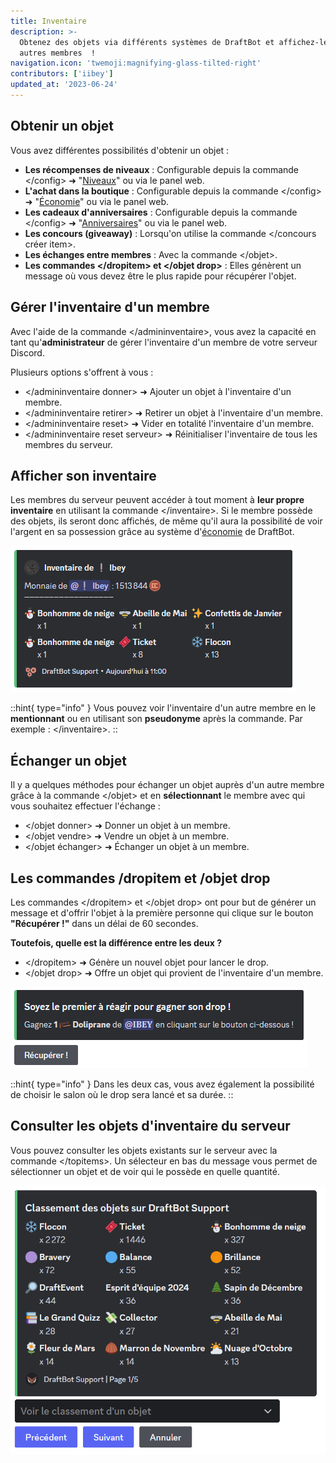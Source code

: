 ```yaml
---
title: Inventaire
description: >-
  Obtenez des objets via différents systèmes de DraftBot et affichez-les aux
  autres membres  !
navigation.icon: 'twemoji:magnifying-glass-tilted-right'
contributors: ['iibey']
updated_at: '2023-06-24'
---
```


## Obtenir un objet

Vous avez différentes possibilités d'obtenir un objet :

- **Les récompenses de niveaux** : Configurable depuis la commande \</config> ➜ "[Niveaux](/docs/modules/niveaux)" ou via le panel web.
- **L'achat dans la boutique** : Configurable depuis la commande \</config> ➜ "[Économie](/docs/modules/economie)" ou via le panel web.
- **Les cadeaux d'anniversaires** : Configurable depuis la commande \</config> ➜ "[Anniversaires](/docs/modules/anniversaires)" ou via le panel web.
- **Les concours (giveaway)** : Lorsqu'on utilise la commande </concours créer item>.
- **Les échanges entre membres** : Avec la commande \</objet>.
- **Les commandes \</dropitem> et </objet drop>** : Elles génèrent un message où vous devez être le plus rapide pour récupérer l'objet.

## Gérer l'inventaire d'un membre

Avec l'aide de la commande \</admininventaire>, vous avez la capacité en tant qu'**administrateur** de gérer l'inventaire d'un membre de votre serveur Discord.

Plusieurs options s'offrent à vous :

- </admininventaire donner> ➜ Ajouter un objet à l'inventaire d'un membre.
- </admininventaire retirer> ➜ Retirer un objet à l'inventaire d'un membre.
- </admininventaire reset> ➜ Vider en totalité l'inventaire d'un membre.
- </admininventaire reset serveur> ➜ Réinitialiser l'inventaire de tous les membres du serveur.

## Afficher son inventaire

Les membres du serveur peuvent accéder à tout moment à **leur propre inventaire** en utilisant la commande \</inventaire>. Si le membre possède des objets, ils seront donc affichés, de même qu'il aura la possibilité de voir l'argent en sa possession grâce au système d'[économie](/docs/modules/economie) de DraftBot.

![Aperçu de l'inventaire d'un membre](../assets/inventaire/inventory.png)

::hint{ type="info" }
Vous pouvez voir l'inventaire d'un autre membre en le **mentionnant** ou en utilisant son **pseudonyme** après la commande. Par exemple : \</inventaire>.
::

## Échanger un objet

Il y a quelques méthodes pour échanger un objet auprès d'un autre membre grâce à la commande \</objet> et en **sélectionnant** le membre avec qui vous souhaitez effectuer l'échange :

- </objet donner> ➜ Donner un objet à un membre.
- </objet vendre> ➜ Vendre un objet à un membre.
- </objet échanger> ➜ Échanger un objet à un membre.

## Les commandes /dropitem et /objet drop

Les commandes \</dropitem> et </objet drop> ont pour but de générer un message et d'offrir l'objet à la première personne qui clique sur le bouton **"Récupérer !"** dans un délai de 60 secondes.

**Toutefois, quelle est la différence entre les deux ?**

- \</dropitem> ➜ Génère un nouvel objet pour lancer le drop.
- </objet drop> ➜ Offre un objet qui provient de l'inventaire d'un membre.

![Aperçu de la commande /objet drop](../assets/inventaire/dropitem.png)

::hint{ type="info" }
Dans les deux cas, vous avez également la possibilité de choisir le salon où le drop sera lancé et sa durée.
::

## Consulter les objets d'inventaire du serveur

Vous pouvez consulter les objets existants sur le serveur avec la commande \</topitems>. Un sélecteur en bas du message vous permet de sélectionner un objet et de voir qui le possède en quelle quantité.

![Aperçu de la commande /topitems](../assets/inventaire/topitems.png)